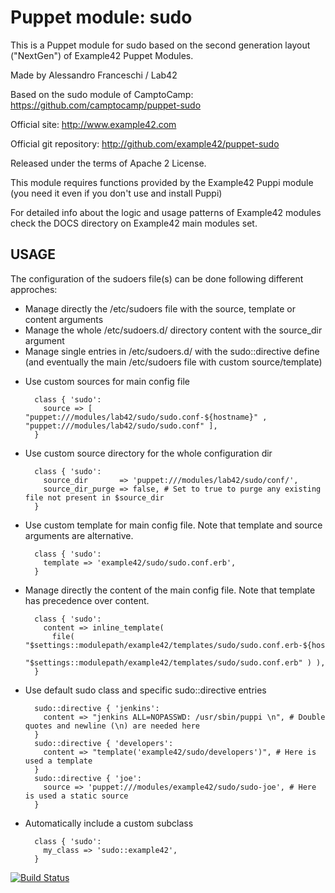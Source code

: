 # Puppet module: sudo

This is a Puppet module for sudo based on the second generation layout ("NextGen") of Example42 Puppet Modules.

Made by Alessandro Franceschi / Lab42

Based on the sudo module of CamptoCamp: https://github.com/camptocamp/puppet-sudo

Official site: http://www.example42.com

Official git repository: http://github.com/example42/puppet-sudo

Released under the terms of Apache 2 License.

This module requires functions provided by the Example42 Puppi module (you need it even if you don't use and install Puppi)

For detailed info about the logic and usage patterns of Example42 modules check the DOCS directory on Example42 main modules set.

## USAGE 
The configuration of the sudoers file(s) can be done following different approches:
- Manage directly the /etc/sudoers file with the source, template or content arguments
- Manage the whole /etc/sudoers.d/ directory content with the source_dir argument
- Manage single entries in /etc/sudoers.d/ with the sudo::directive define (and eventually the main /etc/sudoers file with custom source/template)
 
* Use custom sources for main config file 

        class { 'sudo':
          source => [ "puppet:///modules/lab42/sudo/sudo.conf-${hostname}" , "puppet:///modules/lab42/sudo/sudo.conf" ], 
        }


* Use custom source directory for the whole configuration dir

        class { 'sudo':
          source_dir       => 'puppet:///modules/lab42/sudo/conf/',
          source_dir_purge => false, # Set to true to purge any existing file not present in $source_dir
        }

* Use custom template for main config file. Note that template and source arguments are alternative. 

        class { 'sudo':
          template => 'example42/sudo/sudo.conf.erb',
        }

* Manage directly the content of the main config file. Note that template has precedence over content.

        class { 'sudo':
          content => inline_template(
            file( "$settings::modulepath/example42/templates/sudo/sudo.conf.erb-${hostname}",
                  "$settings::modulepath/example42/templates/sudo/sudo.conf.erb" ) ),
        }

* Use default sudo class and specific sudo::directive entries

        sudo::directive { 'jenkins':
          content => "jenkins ALL=NOPASSWD: /usr/sbin/puppi \n", # Double quotes and newline (\n) are needed here
        }
        sudo::directive { 'developers':
          content => "template('example42/sudo/developers')", # Here is used a template
        }
        sudo::directive { 'joe':
          source => 'puppet:///modules/example42/sudo/sudo-joe', # Here is used a static source
        }

* Automatically include a custom subclass

        class { 'sudo':
          my_class => 'sudo::example42',
        }



[![Build Status](https://travis-ci.org/example42/puppet-sudo.png?branch=master)](https://travis-ci.org/example42/puppet-sudo)

